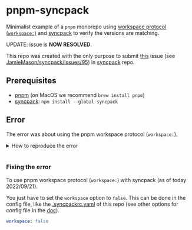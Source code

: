 # pnpm-syncpack

Minimalist example of a `pnpm` monorepo using [workspace protocol (`workspace:`)](https://pnpm.io/workspaces#workspace-protocol-workspace) and [syncpack](https://github.com/JamieMason/syncpack) to verify the versions are matching.

UPDATE: issue is **NOW RESOLVED**.

This repo was created with the only purpose to submit [this](https://github.com/JamieMason/syncpack/issues/95) issue (see [JamieMason/syncpack/issues/95](https://github.com/JamieMason/syncpack/issues/95)) in [syncpack](https://github.com/JamieMason/syncpack) repo.

## Prerequisites

- [pnpm](https://pnpm.io/installation) (on MacOS we recommend `brew install pnpm`)
- [syncpack](https://www.npmjs.com/package/syncpack): `npm install --global syncpack`

## Error

The error was about using the pnpm workspace protocol (`workspace:`).

<details>
  <summary>How to reproduce the error</summary>

To see the error when using `workspace:*` as the version for locally developed packages.

1. Set workspace to true in [.syncpackrc.yaml](.syncpackrc.yaml)

```yaml
workspace: true
```

> This is actually the default configurations.

2. Run

```sh
syncpack list-mismatches
```

You should see the error below

```console
- @pnpm-syncpack/shared: 1.0.0 is developed in this repo at packages/shared/package.json
  workspace:* in dependencies of packages/api/package.json
  workspace:* in devDependencies of packages/app/package.json
  1.0.0 in version of packages/shared/package.json
```

</details>

<br/>

### Fixing the error

To use pnpm workspace protocol (`workspace:`) with syncpack (as of today 2022/09/21).

You just have to set the `workspace` option to `false`. This can be done in the config file, like the [.syncpackrc.yaml](.syncpackrc.yaml) of this repo (see other options for config file in the [doc](https://github.com/JamieMason/syncpack#-configuration-file)).

```yaml
workspace: false
```
